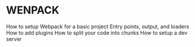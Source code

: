 # WENPACK

How to setup Webpack for a basic project
Entry points, output, and loaders
How to add plugins
How to split your code into chunks
How to setup a dev server
